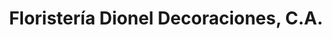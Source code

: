 ---
title: "Floristería Dionel Decoraciones, C.A."
url: /calabozo/floristeria-dionel-decoraciones-c-a/
shop: Blumen
---